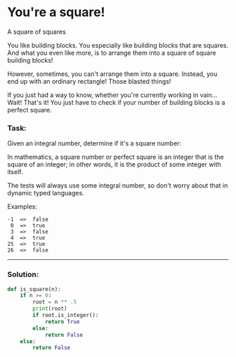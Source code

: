 # You're a square!

A square of squares

You like building blocks. You especially like building blocks that are squares. And what you even like more, is to arrange them into a square of square building blocks!

However, sometimes, you can't arrange them into a square. Instead, you end up with an ordinary rectangle! Those blasted things!

If you just had a way to know, whether you're currently working in vain… Wait! That's it! You just have to check if your number of building blocks is a perfect square.

### Task:

Given an integral number, determine if it's a square number:

In mathematics, a square number or perfect square is an integer that is the square of an integer; in other words, it is the product of some integer with itself.

The tests will always use some integral number, so don't worry about that in dynamic typed languages.

Examples:

```
-1  =>  false
 0  =>  true
 3  =>  false
 4  =>  true
25  =>  true
26  =>  false
```

---

### Solution:

```python
def is_square(n):   
    if n >= 0:
        root = n ** .5
        print(root)
        if root.is_integer():
            return True
        else:
            return False
    else:
        return False
```
